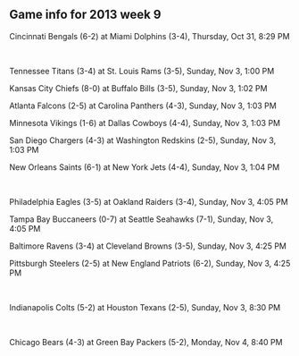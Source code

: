 ## Game info for 2013 week 9
Cincinnati Bengals (6-2) at Miami Dolphins (3-4), Thursday, Oct 31, 8:29 PM


<br/>

Tennessee Titans (3-4) at St. Louis Rams (3-5), Sunday, Nov 3, 1:00 PM

Kansas City Chiefs (8-0) at Buffalo Bills (3-5), Sunday, Nov 3, 1:02 PM

Atlanta Falcons (2-5) at Carolina Panthers (4-3), Sunday, Nov 3, 1:03 PM

Minnesota Vikings (1-6) at Dallas Cowboys (4-4), Sunday, Nov 3, 1:03 PM

San Diego Chargers (4-3) at Washington Redskins (2-5), Sunday, Nov 3, 1:03 PM

New Orleans Saints (6-1) at New York Jets (4-4), Sunday, Nov 3, 1:04 PM


<br/>

Philadelphia Eagles (3-5) at Oakland Raiders (3-4), Sunday, Nov 3, 4:05 PM

Tampa Bay Buccaneers (0-7) at Seattle Seahawks (7-1), Sunday, Nov 3, 4:05 PM

Baltimore Ravens (3-4) at Cleveland Browns (3-5), Sunday, Nov 3, 4:25 PM

Pittsburgh Steelers (2-5) at New England Patriots (6-2), Sunday, Nov 3, 4:25 PM


<br/>

Indianapolis Colts (5-2) at Houston Texans (2-5), Sunday, Nov 3, 8:30 PM


<br/>

Chicago Bears (4-3) at Green Bay Packers (5-2), Monday, Nov 4, 8:40 PM

